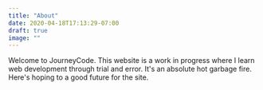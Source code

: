 ```yaml
---
title: "About"
date: 2020-04-18T17:13:29-07:00
draft: true
image: ""
---
```

Welcome to JourneyCode. This website is a work in progress where I learn web development through trial and error.
It's an absolute hot garbage fire. Here's hoping to a good future for the site.